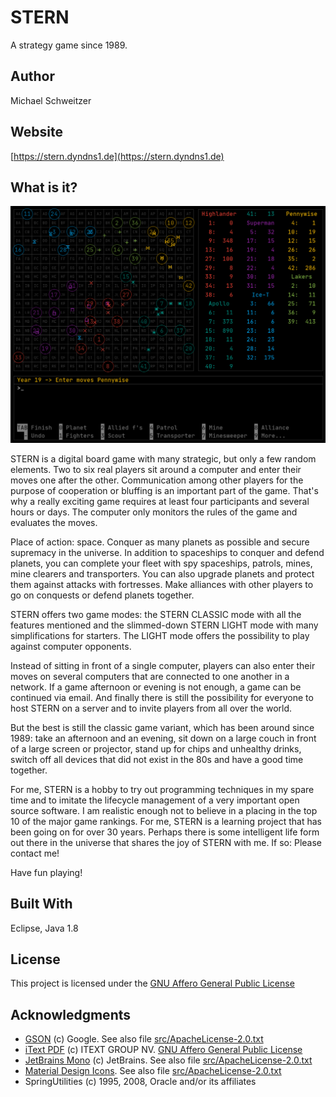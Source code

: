 # STERN

A strategy game since 1989.

## Author

Michael Schweitzer

## Website

[https://stern.dyndns1.de](https://stern.dyndns1.de)

## What is it?

![STERN](sternEN.png)

STERN is a digital board game with many strategic, but only a few random elements. Two to six real players sit around a computer and enter their moves one after the other. Communication among other players for the purpose of cooperation or bluffing is an important part of the game. That's why a really exciting game requires at least four participants and several hours or days. The computer only monitors the rules of the game and evaluates the moves.

Place of action: space. Conquer as many planets as possible and secure supremacy in the universe. In addition to spaceships to conquer and defend planets, you can complete your fleet with spy spaceships, patrols, mines, mine clearers and transporters. You can also upgrade planets and protect them against attacks with fortresses. Make alliances with other players to go on conquests or defend planets together.

STERN offers two game modes: the STERN CLASSIC mode with all the features mentioned and the slimmed-down STERN LIGHT mode with many simplifications for starters. The LIGHT mode offers the possibility to play against computer opponents.

Instead of sitting in front of a single computer, players can also enter their moves on several computers that are connected to one another in a network. If a game afternoon or evening is not enough, a game can be continued via email. And finally there is still the possibility for everyone to host STERN on a server and to invite players from all over the world.

But the best is still the classic game variant, which has been around since 1989: take an afternoon and an evening, sit down on a large couch in front of a large screen or projector, stand up for chips and unhealthy drinks, switch off all devices that did not exist in the 80s and have a good time together.

For me, STERN is a hobby to try out programming techniques in my spare time and to imitate the lifecycle management of a very important open source software. I am realistic enough not to believe in a placing in the top 10 of the major game rankings. For me, STERN is a learning project that has been going on for over 30 years. Perhaps there is some intelligent life form out there in the universe that shares the joy of STERN with me. If so: Please contact me!

Have fun playing!

## Built With

Eclipse, Java 1.8

## License

This project is licensed under the [GNU Affero General Public License](http://www.gnu.org/licenses/agpl-3.0.de.html)

## Acknowledgments

* [GSON](https://github.com/google/gson/blob/master/LICENSE) (c) Google. See also file [src/ApacheLicense-2.0.txt](src/ApacheLicense-2.0.txt)
* [iText PDF](http://www.gnu.org/licenses/agpl-3.0.de.html) (c) ITEXT GROUP NV. [GNU Affero General Public License](http://www.gnu.org/licenses/agpl-3.0.de.html)
* [JetBrains Mono](https://www.jetbrains.com) (c) JetBrains. See also file [src/ApacheLicense-2.0.txt](src/ApacheLicense-2.0.txt)
* [Material Design Icons](https://material.io/resources/icons/?style=baseline). See also file [src/ApacheLicense-2.0.txt](src/ApacheLicense-2.0.txt)
* SpringUtilities (c) 1995, 2008, Oracle and/or its affiliates

